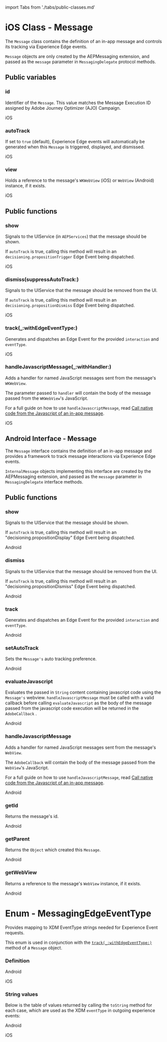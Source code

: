 import Tabs from './tabs/public-classes.md'

# iOS Class - Message

The `Message` class contains the definition of an in-app message and controls its tracking via Experience Edge events.

`Message` objects are only created by the AEPMessaging extension, and passed as the `message` parameter in `MessagingDelegate` protocol methods.

## Public variables

### id

Identifier of the `Message`. This value matches the Message Execution ID assigned by Adobe Journey Optimizer (AJO) Campaign.

<TabsBlock orientation="horizontal" slots="heading, content" repeat="1"/>

iOS

<Tabs query="platform=ios&function=id"/>

### autoTrack

If set to `true` (default), Experience Edge events will automatically be generated when this `Message` is triggered, displayed, and dismissed.

<TabsBlock orientation="horizontal" slots="heading, content" repeat="1"/>

iOS

<Tabs query="platform=ios&function=auto-track"/>

### view

Holds a reference to the message's `WKWebView` (iOS) or `WebView` (Android) instance, if it exists.

<TabsBlock orientation="horizontal" slots="heading, content" repeat="1"/>

iOS

<Tabs query="platform=ios&function=view"/>

## Public functions

### show

Signals to the UIService (in `AEPServices`) that the message should be shown.

If `autoTrack` is true, calling this method will result in an `decisioning.propositionTrigger` Edge Event being dispatched.

<TabsBlock orientation="horizontal" slots="heading, content" repeat="1"/>

iOS

<Tabs query="platform=ios&function=show"/>

### dismiss(suppressAutoTrack:)

Signals to the UIService that the message should be removed from the UI.

If `autoTrack` is true, calling this method will result in an `decisioning.propositionDismiss` Edge Event being dispatched.

<TabsBlock orientation="horizontal" slots="heading, content" repeat="1"/>

iOS

<Tabs query="platform=ios&function=dismiss"/>

### track(_:withEdgeEventType:)

Generates and dispatches an Edge Event for the provided `interaction` and `eventType`.

<TabsBlock orientation="horizontal" slots="heading, content" repeat="1"/>

iOS

<Tabs query="platform=ios&function=track"/>

### handleJavascriptMessage(_:withHandler:)

Adds a handler for named JavaScript messages sent from the message's `WKWebView`.

The parameter passed to `handler` will contain the body of the message passed from the `WKWebView`'s JavaScript.

For a full guide on how to use `handleJavascriptMessage`, read [Call native code from the Javascript of an in-app message](./tutorials/native-from-javascript.md).

<TabsBlock orientation="horizontal" slots="heading, content" repeat="1"/>

iOS

<Tabs query="platform=ios&function=handle-javascript-message"/>

## Android Interface - Message

The `Message` interface contains the definition of an in-app message and provides a framework to track message interactions via Experience Edge events.

`InternalMessage` objects implementing this interface are created by the AEPMessaging extension, and passed as the `message` parameter in `MessagingDelegate` interface methods.

## Public functions

### show

Signals to the UIService that the message should be shown.

If `autoTrack` is true, calling this method will result in an "decisioning.propositionDisplay" Edge Event being dispatched.

<TabsBlock orientation="horizontal" slots="heading, content" repeat="1"/>

Android

<Tabs query="platform=android&function=show"/>

### dismiss

Signals to the UIService that the message should be removed from the UI.

If `autoTrack` is true, calling this method will result in an "decisioning.propositionDismiss" Edge Event being dispatched.

<TabsBlock orientation="horizontal" slots="heading, content" repeat="1"/>

Android

<Tabs query="platform=android&function=dismiss"/>

### track

Generates and dispatches an Edge Event for the provided `interaction` and `eventType`.

<TabsBlock orientation="horizontal" slots="heading, content" repeat="1"/>

Android

<Tabs query="platform=android&function=track"/>

### setAutoTrack

Sets the `Message's` auto tracking preference.

<TabsBlock orientation="horizontal" slots="heading, content" repeat="1"/>

Android

<Tabs query="platform=android&function=auto-track"/>

### evaluateJavascript

Evaluates the passed in `String` content containing javascript code using the `Message's` webview. `handleJavascriptMessage` must be called with a valid callback before calling `evaluateJavascript` as the body of the message passed from the javascript code execution will be returned in the `AdobeCallback` .

<TabsBlock orientation="horizontal" slots="heading, content" repeat="1"/>

Android

<Tabs query="platform=android&function=evaluate-javascript"/>

### handleJavascriptMessage

Adds a handler for named JavaScript messages sent from the message's `WebView`.

The  `AdobeCallback` will contain the body of the message passed from the `WebView`'s JavaScript.

For a full guide on how to use `handleJavascriptMessage`, read [Call native code from the Javascript of an in-app message](./how-to-call-native-from-javascript.md).

<TabsBlock orientation="horizontal" slots="heading, content" repeat="1"/>

Android

<Tabs query="platform=android&function=handle-javascript-message"/>

### getId

Returns the message's id.

<TabsBlock orientation="horizontal" slots="heading, content" repeat="1"/>

Android

<Tabs query="platform=android&function=id"/>

### getParent

Returns the `Object` which created this `Message`.

<TabsBlock orientation="horizontal" slots="heading, content" repeat="1"/>

Android

<Tabs query="platform=android&function=parent"/>

### getWebView

Returns a reference to the message's  `WebView`  instance, if it exists.

<TabsBlock orientation="horizontal" slots="heading, content" repeat="1"/>

Android

<Tabs query="platform=android&function=view"/>

# Enum - MessagingEdgeEventType

Provides mapping to XDM EventType strings needed for Experience Event requests.

This enum is used in conjunction with the [`track(_:withEdgeEventType:)`](#track_withedgeeventtype) method of a `Message` object.

### Definition

<TabsBlock orientation="horizontal" slots="heading, content" repeat="2"/>

Android

<Tabs query="platform=android&function=enum"/>

iOS

<Tabs query="platform=ios&function=enum"/>

### String values

Below is the table of values returned by calling the `toString` method for each case, which are used as the XDM `eventType` in outgoing experience events:

<TabsBlock orientation="horizontal" slots="heading, content" repeat="2"/>

Android

<Tabs query="platform=android&function=string-values"/>

iOS

<Tabs query="platform=ios&function=string-values"/>
